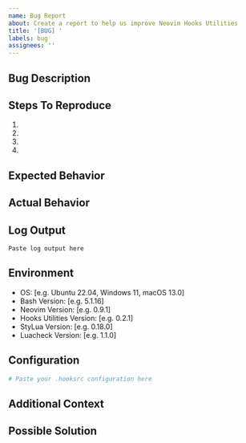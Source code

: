 ```yaml
---
name: Bug Report
about: Create a report to help us improve Neovim Hooks Utilities
title: '[BUG] '
labels: bug
assignees: ''
---
```


## Bug Description
<!-- A clear and concise description of what the bug is -->

## Steps To Reproduce
1. 
2. 
3. 
4. 

## Expected Behavior
<!-- A clear and concise description of what you expected to happen -->

## Actual Behavior
<!-- What actually happened instead -->

## Log Output
<!-- If applicable, add log output (set HOOKS_VERBOSITY=2 for more detailed logs) -->
```
Paste log output here
```

## Environment
<!-- Please fill in the following information -->
- OS: [e.g. Ubuntu 22.04, Windows 11, macOS 13.0]
- Bash Version: [e.g. 5.1.16]
- Neovim Version: [e.g. 0.9.1]
- Hooks Utilities Version: [e.g. 0.2.1]
- StyLua Version: [e.g. 0.18.0]
- Luacheck Version: [e.g. 1.1.0]

## Configuration
<!-- If applicable, include your .hooksrc configuration -->
```bash
# Paste your .hooksrc configuration here
```

## Additional Context
<!-- Add any other context about the problem here -->

## Possible Solution
<!-- If you have suggestions on how to fix the issue, please describe them here -->
